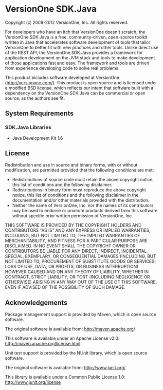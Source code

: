 # VersionOne SDK.Java #
Copyright (c) 2008-2012 VersionOne, Inc.
All rights reserved.

For developers who have an itch that VersionOne doesn't scratch, the 
VersionOne SDK.Java is a free, community-driven, open-source toolkit 
written in Java that accelerates software development of tools that 
tailor VersionOne to better fit with new practices and other tools. 
Unlike direct use of the REST API, the VersionOne SDK.Java provides a 
framework for application development on the JVM stack and tools to 
make development of those applications fast and easy. The framework 
and tools are driven from experience developing code to solve real 
problems.

This product includes software developed at VersionOne 
(http://versionone.com/). This product is open source and is licensed 
under a modified BSD license, which reflects our intent that software 
built with a dependency on the  VersionOne SDK.Java can be commercial or 
open source, as the authors see fit.

## System Requirements ##

### SDK.Java Libraries ###
* Java Development Kit 1.6

## License ##
Redistribution and use in source and binary forms, with or without 
modification, are permitted provided that the following conditions are 
met:

* Redistributions of source code must retain the above copyright 
  notice, this list of conditions and the following disclaimer.
* Redistributions in binary form must reproduce the above copyright 
  notice, this list of conditions and the following disclaimer in the 
  documentation and/or other materials provided with the distribution.
* Neither the name of VersionOne, Inc. nor the names of its 
  contributors may be used to endorse or promote products derived from 
  this software without specific prior written permission of 
  VersionOne, Inc.

THIS SOFTWARE IS PROVIDED BY THE COPYRIGHT HOLDERS AND 
CONTRIBUTORS "AS IS" AND ANY EXPRESS OR IMPLIED WARRANTIES, 
INCLUDING, BUT NOT LIMITED TO, THE IMPLIED WARRANTIES OF 
MERCHANTABILITY, AND FITNESS FOR A PARTICULAR PURPOSE ARE 
DISCLAIMED. IN NO EVENT SHALL THE COPYRIGHT OWNER OR CONTRIBUTORS
BE LIABLE FOR ANY DIRECT, INDIRECT, INCIDENTAL, SPECIAL, 
EXEMPLARY, OR CONSEQUENTIAL DAMAGES (INCLUDING, BUT NOT LIMITED 
TO, PROCUREMENT OF SUBSTITUTE GOODS OR SERVICES; LOSS OF USE, 
DATA, OR PROFITS; OR BUSINESS INTERRUPTION) HOWEVER CAUSED AND ON 
ANY THEORY OF LIABILITY, WHETHER IN CONTRACT, STRICT LIABILITY, OR 
TORT (INCLUDING NEGLIGENCE OR OTHERWISE) ARISING IN ANY WAY OUT OF 
THE USE OF THIS SOFTWARE, EVEN IF ADVISED OF THE POSSIBILITY OF 
SUCH DAMAGE.

## Acknowledgements ##
Package management support is provided by Maven, which is open
source software.

The original software is available from:
   http://maven.apache.org/

This software is available under an Apache License v2.0:
   http://maven.apache.org/license.html

Unit test support is provided by the NUnit library, which is open 
source software.

The original software is available from:
   http://www.junit.org/

This library is available under a Common Public License 1.0:
   http://www.junit.org/license
